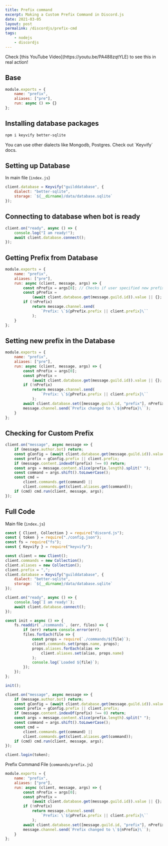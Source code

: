```yaml
---
title: Prefix command
excerpt: Making a Custom Prefix Command in Discord.js
date: 2021-03-05
layout: post
permalink: /discordjs/prefix-cmd
tags:
    - nodejs
    - discordjs
---
```


<Admonition type="info">
Check [this YouTube Video](https://youtu.be/PA488zqtYLE) to see this in real action!
</Admonition>

## Base

```js
module.exports = {
    name: "prefix",
    aliases: ["pre"],
    run: async () => {}
};
```

## Installing database packages

```bash
npm i keyvify better-sqlite
```

<Admonition type="info">
You can use other dialects like Mongodb, Postgres. Check out `Keyvify` docs.
</Admonition>

## Setting up Database

In main file (`index.js`)

```js
client.database = Keyvify("guilddatabase", {
    dialect: "better-sqlite",
    storage: `${__dirname}/data/database.sqlite`
});
```

## Connecting to database when bot is ready

```js
client.on("ready", async () => {
    console.log("I am ready!");
    await client.database.connect();
});
```

## Getting Prefix from Database

```js
module.exports = {
    name: "prefix",
    aliases: ["pre"],
    run: async (client, message, args) => {
        const nPrefix = args[0]; // Checks if user specified new prefix
        const pPrefix =
            (await client.database.get(message.guild.id)).value || {};
        if (!nPrefix)
            return message.channel.send(
                `Prefix: \`${pPrefix.prefix || client.prefix}\``
            );
    }
};
```

## Setting new prefix in the Database

```js
module.exports = {
    name: "prefix",
    aliases: ["pre"],
    run: async (client, message, args) => {
        const nPrefix = args[0];
        const pPrefix =
            (await client.database.get(message.guild.id)).value || {};
        if (!nPrefix)
            return message.channel.send(
                `Prefix: \`${pPrefix.prefix || client.prefix}\``
            );
        await client.database.set([message.guild.id, "prefix"], nPrefix);
        message.channel.send(`Prefix changed to \`${nPrefix}\``);
    }
};
```

## Checking for Custom Prefix

```js {highlightLines:["3", "4"]}
client.on("message", async message => {
    if (message.author.bot) return;
    const gConfig = (await client.database.get(message.guild.id)).value || {};
    const prefix = gConfig.prefix || client.prefix;
    if (message.content.indexOf(prefix) !== 0) return;
    const args = message.content.slice(prefix.length).split(" ");
    const command = args.shift().toLowerCase();
    const cmd =
        client.commands.get(command) ||
        client.commands.get(client.aliases.get(command));
    if (cmd) cmd.run(client, message, args);
});
```

## Full Code

Main file (`index.js`)

```js {hl_lines:["10", "11", "12", "13", "17", "36", "37"]}
const { Client, Collection } = require("discord.js");
const { token } = require("./config.json");
const fs = require("fs");
const { Keyvify } = require("keyvify");

const client = new Client();
client.commands = new Collection();
client.aliases = new Collection();
client.prefix = ",";
client.database = Keyvify("guilddatabase", {
    dialect: "better-sqlite",
    storage: `${__dirname}/data/database.sqlite`
});

client.on("ready", async () => {
    console.log(`I am ready!`);
    await client.database.connect();
});

const init = async () => {
    fs.readdir(`./commands`, (err, files) => {
        if (err) return console.error(err);
        files.forEach(file => {
            const props = require(`./commands/${file}`);
            client.commands.set(props.name, props);
            props.aliases.forEach(alias =>
                client.aliases.set(alias, props.name)
            );
            console.log(`Loaded ${file}`);
        });
    });
};

init();

client.on("message", async message => {
    if (message.author.bot) return;
    const gConfig = (await client.database.get(message.guild.id)).value || {};
    const prefix = gConfig.prefix || client.prefix;
    if (message.content.indexOf(prefix) !== 0) return;
    const args = message.content.slice(prefix.length).split(" ");
    const command = args.shift().toLowerCase();
    const cmd =
        client.commands.get(command) ||
        client.commands.get(client.aliases.get(command));
    if (cmd) cmd.run(client, message, args);
});

client.login(token);
```

Prefix Command File (`commands/prefix.js`)

```js
module.exports = {
    name: "prefix",
    aliases: ["pre"],
    run: async (client, message, args) => {
        const nPrefix = args[0];
        const pPrefix =
            (await client.database.get(message.guild.id)).value || {};
        if (!nPrefix)
            return message.channel.send(
                `Prefix: \`${pPrefix.prefix || client.prefix}\``
            );
        await client.database.set([message.guild.id, "prefix"], nPrefix);
        message.channel.send(`Prefix changed to \`${nPrefix}\``);
    }
};
```

<script>
import Admonition from "../../../components/Admonition.vue";

export default {
    components: {
        Admonition
    }
}
</script>
